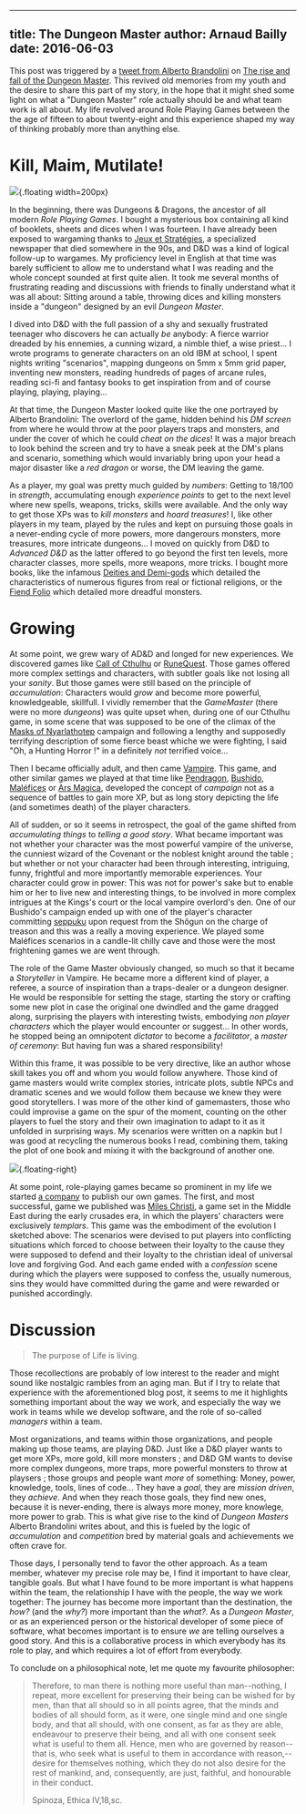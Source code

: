 ------------
title: The Dungeon Master 
author: Arnaud Bailly 
date: 2016-06-03
------------

This post was triggered by a [tweet from Alberto Brandolini](https://twitter.com/ziobrando/status/737619202538758145) on  [The rise and fall of the Dungeon Master](https://medium.com/@ziobrando/the-rise-and-fall-of-the-dungeon-master-c2d511eed12f#.erkso3y88). This revived old memories from my youth and the desire to share this part of my story, in the hope that it might shed some light on what a "Dungeon Master" role actually should be and what team work is all about. My life revolved around Role Playing Games between the the age of fifteen to about twenty-eight and this experience shaped my way of thinking probably more than anything else.

# Kill, Maim, Mutilate!

![](https://upload.wikimedia.org/wikipedia/en/3/32/D%26D_Basic_Rules_1981.jpg){.floating width=200px}

In the beginning, there was Dungeons & Dragons, the ancestor of all modern *Role Playing Games*. I bought a mysterious box containing all kind of booklets, sheets and dices when I was fourteen. I have already been exposed to wargaming thanks to [Jeux et Stratégies](), a specialized newspaper that died somewhere in the 90s, and D&D was a kind of logical follow-up to wargames. My proficiency level in English at that time was barely sufficient to allow me to understand what I was reading and the whole concept sounded at first quite alien. It took me several months of frustrating reading and discussions with friends to finally understand what it was all about: Sitting around a table, throwing dices and killing monsters inside a "dungeon" designed by an evil *Dungeon Master*.

I dived into D&D with the full passion of a shy and sexually frustrated teenager who discovers he can actually *be* anybody: A fierce warrior dreaded by his ennemies, a cunning wizard, a nimble thief, a wise priest... I wrote programs to generate characters on an old IBM at school, I spent nights writing "scenarios", mapping dungeons on 5mm x 5mm grid paper, inventing new monsters, reading hundreds of pages of arcane rules, reading sci-fi and fantasy books to get inspiration from and of course playing, playing, playing...

At that time, the Dungeon Master looked quite like the one portrayed by Alberto Brandolini: The overlord of the game, hidden behind his *DM screen* from where he would throw at the poor players traps and monsters, and under the cover of which he could *cheat on the dices*! It was a major breach to look behind the screen and try to have a sneak peek at the DM's plans and scenario, something which would invariably bring upon your head a major disaster like a *red dragon* or worse, the DM leaving the game.

As a player, my goal was pretty much guided by *numbers*: Getting to 18/100 in *strength*, accumulating enough *experience points* to get to the next level where new spells, weapons, tricks, skills were available. And the only way to get those XPs was to *kill monsters* and *hoard treasures*! I, like other players in my team, played by the rules and kept on pursuing those goals in a never-ending cycle of more powers, more dangerours monsters, more treasures, more intricate dungeons... I moved on quickly from D&D to *Advanced D&D* as the latter offered to go beyond the first ten levels, more character classes, more spells, more weapons, more tricks. I bought more books, like the infamous [Deities and Demi-gods](https://en.wikipedia.org/wiki/Deities_%26_Demigods#2nd_Edition_Advanced_Dungeons_.26_Dragons) which detailed the characteristics of numerous figures from real or fictional religions, or the [Fiend Folio](https://en.wikipedia.org/wiki/Fiend_Folio) which detailed more dreadful monsters.

# Growing

At some point, we grew wary of AD&D and longed for new experiences. We discovered games like [Call of Cthulhu](https://en.wikipedia.org/wiki/Call_of_Cthulhu_%28role-playing_game%29) or [RuneQuest](https://en.wikipedia.org/wiki/RuneQuest). Those games offered more complex settings and characters, with subtler goals like not losing all your *sanity*. But those games were still based on the principle of *accumulation*: Characters would *grow* and become more powerful, knowledgeable, skillfull. I vividly remember that the *GameMaster* (there were no more *dungeons*) was quite upset when, during one of our Cthulhu game, in some scene that was supposed to be one of the climax of the [Masks of Nyarlathotep](https://index.rpg.net/display-entry.phtml?mainid=829&editionid=1045) campaign and following a lengthy and supposedly terrifying description of some fierce beast whiche we were fighting, I said "Oh, a Hunting Horror !" in a definitely *not* terrified voice...

Then I became officially adult, and then came [Vampire](https://en.wikipedia.org/wiki/Vampire:_The_Masquerade). This game, and other similar games we played at that time like [Pendragon](https://en.wikipedia.org/wiki/Pendragon_%28role-playing_game%29), [Bushido](https://en.wikipedia.org/wiki/Bushido_%28role-playing_game%29), [Maléfices](https://en.wikipedia.org/wiki/Mal%C3%A9fices) or [Ars Magica](https://en.wikipedia.org/wiki/Ars_Magica), developed the concept of *campaign* not as a sequence of battles to gain more XP, but as long story depicting the life (and sometimes death) of the player characters.

All of sudden, or so it seems in retrospect, the goal of the game shifted from *accumulating things* to *telling a good story*. What became important was not whether your character was the most powerful vampire of the universe, the cunniest wizard of the Covenant or the noblest knight around the table ; but whether or not your character had been through interesting, intriguing, funny, frightful and more importantly memorable experiences. Your character could grow in power: This was not for power's sake but to enable him or her to live new and interesting things, to be involved in more complex intrigues at the Kings's court or the local vampire overlord's den. One of our Bushido's campaign ended up with one of the player's character committing [seppuku](https://en.wikipedia.org/wiki/Seppuku) upon request from the Shôgun on the charge of treason and this was a really a moving experience. We played some Maléfices scenarios in a candle-lit chilly cave and those were the most frightening games we are went through.

The role of the Game Master obviously changed, so much so that it became a *Storyteller* in Vampire. He became more a different kind of player, a referee, a source of inspiration than a traps-dealer or a dungeon designer. He would be responsible for setting the stage, starting the story or crafting some new plot in case the original one dwindled and the game dragged along, surprising the players with interesting twists, embodying *non player characters* which the player would encounter or suggest... In other words, he stopped being an omnipotent *dictator* to become a *facilitator*, a *master of ceremony*: But having fun was a shared responsibility!

Within this frame, it was possible to be very directive, like an author whose skill takes you off and whom you would follow anywhere. Those kind of game masters would write complex stories, intricate plots, subtle NPCs and dramatic scenes and we would follow them because we knew they were good storytellers. I was more of the other kind of gamemasters, those who could improvise a game on the spur of the moment, counting on the other players to fuel the story and their own imagination to adapt to it as it unfolded in surprising ways. My scenarios were written on a napkin but I was good at recycling the numerous books I read, combining them, taking the plot of one book and mixing it with the background of another one. 

![](http://www.legrog.org/visuels/gammes/288.jpg){.floating-right}

At some point, role-playing games became so prominent in my life we started [a company](https://rpggeek.com/rpgpublisher/11284/sarl-sans-peur-et-sans-reproche) to publish our own games. The first, and most successful, game we published was [Miles Christi](https://fr.wikipedia.org/wiki/Miles_Christi), a game set in the Middle East during the early crusades era, in which the players' characters were exclusively *templars*. This game was the embodiment of the evolution I sketched above: The scenarios were devised to put players into conflicting situations which forced to choose between their loyalty to the cause they were supposed to defend and their loyalty to the christian ideal of universal love and forgiving God. And each game ended with a *confession* scene during which the players were supposed to confess the, usually numerous, sins they would have committed during the game and were rewarded or punished accordingly.

# Discussion

> The purpose of Life is living.

Those recollections are probably of low interest to the reader and might sound like nostalgic rambles from an aging man. But if I try to relate that experience with the aforementioned blog post, it seems to me it highlights something important about the way we work, and especially the way we work in teams while we develop software, and the role of so-called *managers* within a team.

Most organizations, and teams within those organizations, and people making up those teams, are playing D&D. Just like a D&D player wants to get more XPs, more gold, kill more monsters ; and D&D GM wants to devise more complex dungeons, more traps, more powerful monsters to throw at playsers ; those groups and people want *more* of something: Money, power, knowledge, tools, lines of code... They have a *goal*, they are *mission driven*, they *achieve*. And when they reach those goals, they find new ones, because it is never-ending, there is always more money, more knowlege, more power to grab. This is what give rise to the kind of *Dungeon Masters* Alberto Brandolini writes about, and this is fueled by the logic of *accumulation* and *competition* bred by material goals and achievements we often crave for.

Those days, I personally tend to favor the other approach. As a team member, whatever my precise role may be, I find it important to have clear, tangible goals. But what I have found to be more important is what happens within the team, the relationship I have with the people, the way we work together: The journey has become more important than the destination, the *how?* (and the *why?*) more important than the *what?*. As a *Dungeon Master*, or as an experienced person or the historical developer of some piece of software, what becomes important is to ensure *we* are telling ourselves a good story. And this is a collaborative process in which everybody has its role to play, and which requires a lot of effort from everybody.

To conclude on a philosophical note, let me quote my favourite philosopher:

> Therefore, to man there is nothing more useful than man--nothing, I repeat, more excellent for preserving their being can be wished for by men, than that all should so in all points agree, that the minds and bodies of all should form, as it were, one single mind and one single body, and that all should, with one consent, as far as they are able, endeavour to preserve their being, and all with one consent seek what is useful to them all. Hence, men who are governed by reason--that is, who seek what is useful to them in accordance with reason,--desire for themselves nothing, which they do not also desire for the rest of mankind, and, consequently, are just, faithful, and honourable in their conduct.
>
> Spinoza, Ethica IV,18,sc.
